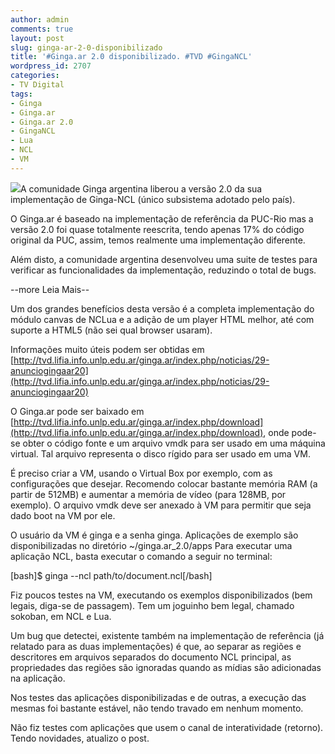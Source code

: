 ```yaml
---
author: admin
comments: true
layout: post
slug: ginga-ar-2-0-disponibilizado
title: '#Ginga.ar 2.0 disponibilizado. #TVD #GingaNCL'
wordpress_id: 2707
categories:
- TV Digital
tags:
- Ginga
- Ginga.ar
- Ginga.ar 2.0
- GingaNCL
- Lua
- NCL
- VM
---
```


[![](http://manoelcampos.com/wp-content/uploads/gingaar.jpg)](http://manoelcampos.com/wp-content/uploads/gingaar.jpg)A comunidade Ginga argentina liberou a versão 2.0 da sua implementação de Ginga-NCL (único subsistema adotado pelo país).

O Ginga.ar é baseado na implementação de referência da PUC-Rio mas a versão 2.0 foi quase totalmente reescrita, tendo apenas 17% do código original da PUC, assim, temos realmente uma implementação diferente.

Além disto, a comunidade argentina desenvolveu uma suite de testes para verificar as funcionalidades da implementação, reduzindo o total de bugs.


--more Leia Mais--


Um dos grandes benefícios desta versão é a completa implementação do módulo canvas de NCLua e a adição de um player HTML melhor, até com suporte a HTML5 (não sei qual browser usaram).

Informações muito úteis podem ser obtidas em [http://tvd.lifia.info.unlp.edu.ar/ginga.ar/index.php/noticias/29-anunciogingaar20](http://tvd.lifia.info.unlp.edu.ar/ginga.ar/index.php/noticias/29-anunciogingaar20)

O Ginga.ar pode ser baixado em [http://tvd.lifia.info.unlp.edu.ar/ginga.ar/index.php/download](http://tvd.lifia.info.unlp.edu.ar/ginga.ar/index.php/download), onde pode-se obter o código fonte e um arquivo vmdk para ser usado em uma máquina virtual. Tal arquivo representa o disco rígido para ser usado em uma VM.

É preciso criar a VM, usando o Virtual Box por exemplo, com as configurações que desejar.
Recomendo colocar bastante memória RAM (a partir de 512MB) e aumentar a memória de vídeo (para 128MB, por exemplo).
O arquivo vmdk deve ser anexado à VM para permitir que seja dado boot na VM por ele.

O usuário da VM é ginga e a senha ginga. Aplicações de exemplo são disponibilizadas no diretório ~/ginga.ar_2.0/apps
Para executar uma aplicação NCL, basta executar o comando a seguir no terminal:

[bash]$ ginga --ncl path/to/document.ncl[/bash]

Fiz poucos testes na VM, executando os exemplos disponibilizados (bem legais, diga-se de passagem).
Tem um joguinho bem legal, chamado sokoban, em NCL e Lua.

Um bug que detectei, existente também na implementação de referência (já relatado para as duas implementações) é que, ao separar as regiões e descritores em arquivos separados do documento NCL principal, as propriedades das regiões são ignoradas quando as mídias são adicionadas na aplicação.

Nos testes das aplicações disponibilizadas e de outras, a execução das mesmas foi bastante estável, não tendo travado em nenhum momento.

Não fiz testes com aplicações que usem o canal de interatividade (retorno). Tendo novidades, atualizo o post.
